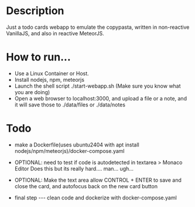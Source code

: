 # Description

Just a todo cards webapp to emulate the copypasta, written in non-reactive VanillaJS, and also in reactive MeteorJS.

# How to run...

* Use a Linux Container or Host.
* Install nodejs, npm, meteorjs
* Launch the shell script ./start-webapp.sh (Make sure you know what you are doing)
* Open a web browser to localhost:3000, and upload a file or a note, and it will save those to ./data/files or ./data/notes

# Todo
* make a Dockerfile(uses ubuntu2404 with apt install nodejs/npm/meteorjs)/docker-compose.yaml
* OPTIONAL: need to test if code is autodetected in textarea > Monaco Editor Does this but its really hard.... man... ugh...
* OPTIONAL: Make the text area allow CONTROL + ENTER to save and close the card, and autofocus back on the new card button

* final step --- clean code and dockerize with docker-compose.yaml